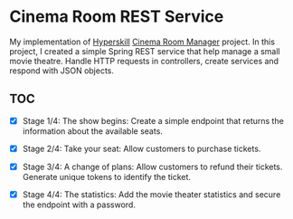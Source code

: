 # Cinema Room REST Service

My implementation of [Hyperskill][1] [Cinema Room Manager][2] project.
In this project, I created a simple Spring REST service that help manage a small movie theatre. Handle HTTP requests in controllers, create services and respond with JSON objects.

## TOC

- [x] Stage 1/4: The show begins: Create a simple endpoint that returns the information about the available seats. 
- [x] Stage 2/4: Take your seat: Allow customers to purchase tickets.
- [x] Stage 3/4: A change of plans: Allow customers to refund their tickets. Generate unique tokens to identify the ticket.
- [x] Stage 4/4: The statistics: Add the movie theater statistics and secure the endpoint with a password.


[1]: https://hyperskill.org/
[2]: https://hyperskill.org/projects/189
